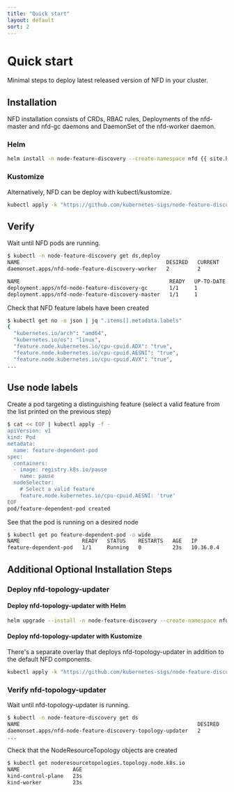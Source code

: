 ```yaml
---
title: "Quick start"
layout: default
sort: 2
---
```


# Quick start

Minimal steps to deploy latest released version of NFD in your cluster.

## Installation

NFD installation consists of CRDs, RBAC rules, Deployments of the nfd-master
and nfd-gc daemons and DaemonSet of the nfd-worker daemon.

### Helm

```bash
helm install -n node-feature-discovery --create-namespace nfd {{ site.helm_oci_repo }} --version {{ site.helm_chart_version }}
```

### Kustomize

Alternatively, NFD can be deploy with kubectl/kustomize.

```bash
kubectl apply -k "https://github.com/kubernetes-sigs/node-feature-discovery/deployment/overlays/default?ref={{ site.release }}"
```

## Verify

Wait until NFD pods are running.

```bash
$ kubectl -n node-feature-discovery get ds,deploy
NAME                                               DESIRED   CURRENT   READY   UP-TO-DATE   AVAILABLE   NODE SELECTOR   AGE
daemonset.apps/nfd-node-feature-discovery-worker   2         2         2       2            2           <none>          20s

NAME                                                READY   UP-TO-DATE   AVAILABLE   AGE
deployment.apps/nfd-node-feature-discovery-gc       1/1     1            1           20s
deployment.apps/nfd-node-feature-discovery-master   1/1     1            1           20s

```

Check that NFD feature labels have been created

```bash
$ kubectl get no -o json | jq ".items[].metadata.labels"
{
  "kubernetes.io/arch": "amd64",
  "kubernetes.io/os": "linux",
  "feature.node.kubernetes.io/cpu-cpuid.ADX": "true",
  "feature.node.kubernetes.io/cpu-cpuid.AESNI": "true",
  "feature.node.kubernetes.io/cpu-cpuid.AVX": "true",
...
```

## Use node labels

Create a pod targeting a distinguishing feature (select a valid feature from
the list printed on the previous step)

```bash
$ cat << EOF | kubectl apply -f -
apiVersion: v1
kind: Pod
metadata:
  name: feature-dependent-pod
spec:
  containers:
  - image: registry.k8s.io/pause
    name: pause
  nodeSelector:
    # Select a valid feature
    feature.node.kubernetes.io/cpu-cpuid.AESNI: 'true'
EOF
pod/feature-dependent-pod created
```

See that the pod is running on a desired node

```bash
$ kubectl get po feature-dependent-pod -o wide
NAME                    READY   STATUS    RESTARTS   AGE   IP          NODE     NOMINATED NODE   READINESS GATES
feature-dependent-pod   1/1     Running   0          23s   10.36.0.4   node-2   <none>           <none>
```

## Additional Optional Installation Steps

### Deploy nfd-topology-updater

#### Deploy nfd-topology-updater with Helm

```bash
helm upgrade --install -n node-feature-discovery --create-namespace nfd {{ site.helm_oci_repo }} --version {{ site.helm_chart_version }} --set topologyUpdater.enable=true
```

#### Deploy nfd-topology-updater with Kustomize

There's a separate overlay that deploys nfd-topology-updater in addition to the
default NFD components.

```bash
kubectl apply -k "https://github.com/kubernetes-sigs/node-feature-discovery/deployment/overlays/topologyupdater?ref={{ site.release }}"
```

### Verify nfd-topology-updater

Wait until nfd-topology-updater is running.

```bash
$ kubectl -n node-feature-discovery get ds
NAME                                                         DESIRED   CURRENT   READY   UP-TO-DATE   AVAILABLE   NODE SELECTOR   AGE
daemonset.apps/nfd-node-feature-discovery-topology-updater   2         2         2       2            2           <none>          20s
...
```

Check that the NodeResourceTopology objects are created

```bash
$ kubectl get noderesourcetopologies.topology.node.k8s.io
NAME                 AGE
kind-control-plane   23s
kind-worker          23s
```

